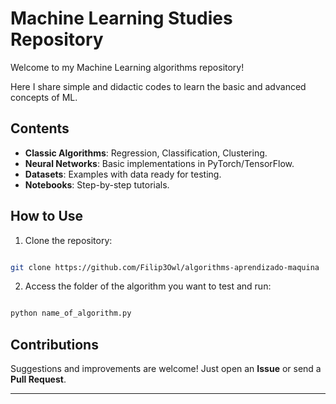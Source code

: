 # Machine Learning Studies Repository

Welcome to my Machine Learning algorithms repository!

Here I share simple and didactic codes to learn the basic and advanced concepts of ML.

## Contents

- **Classic Algorithms**: Regression, Classification, Clustering.
- **Neural Networks**: Basic implementations in PyTorch/TensorFlow.
- **Datasets**: Examples with data ready for testing.
- **Notebooks**: Step-by-step tutorials.

## How to Use

1. Clone the repository:

```bash

git clone https://github.com/Filip3Owl/algorithms-aprendizado-maquina
```

2. Access the folder of the algorithm you want to test and run:

```bash

python name_of_algorithm.py

```

## Contributions

Suggestions and improvements are welcome! Just open an **Issue** or send a **Pull Request**.

---
